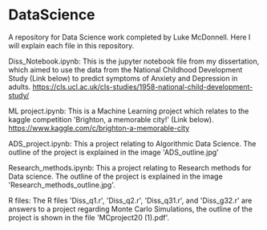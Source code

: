 # DataScience
A repository for Data Science work completed by Luke McDonnell. Here I will explain each file in this repository.

Diss_Notebook.ipynb:
This is the jupyter notebook file from my dissertation, which aimed to use the data from the National Childhood Development Study (Link below) to predict symptoms of
Anxiety and Depression in adults.
https://cls.ucl.ac.uk/cls-studies/1958-national-child-development-study/

ML project.ipynb:
This is a Machine Learning project which relates to the kaggle competition 'Brighton, a memorable city!' (Link below). 
https://www.kaggle.com/c/brighton-a-memorable-city

ADS_project.ipynb:
This a project relating to Algorithmic Data Science. The outline of the project is explained in the image 'ADS_outline.jpg'

Research_methods.ipynb:
This a project relating to Research methods for Data science. The outline of the project is explained in the image 'Research_methods_outline.jpg'.

R files:
The R files 'Diss_q1.r', 'Diss_q2.r', 'Diss_q31.r', and 'Diss_g32.r' are answers to a project regarding Monte Carlo Simulations, 
the outline of the project is shown in the file 'MCproject20 (1).pdf'.
